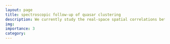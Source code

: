 ```yaml
---
layout: page
title: spectroscopic follow-up of quasar clustering
description: We currently study the real-space spatial correlations between spectroscopically-observed Active Galactic Nuclei (AGN) by combing our HSC-derived quasar sample with Dark Energy Spectroscopic Instrument (DESI) survey validation data. With this new information, we have precise redshifts and emission lines with which we can confirm the AGN classification. We've concluded the analysis and are excited to share the results in the coming weeks!
img: 
importance: 3
category:
---
```

